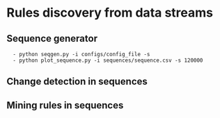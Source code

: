 # Rules discovery from data streams
## Sequence generator
```
  - python seqgen.py -i configs/config_file -s
  - python plot_sequence.py -i sequences/sequence.csv -s 120000
```
## Change detection in sequences

## Mining rules in sequences
